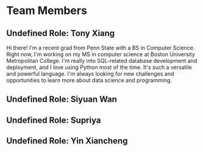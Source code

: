 # Team Members

## Undefined Role: Tony Xiang

Hi there! I'm a recent grad from Penn State with a BS in Computer Science. Right now, I'm working on my MS in computer science at Boston University Metropolitan College. I'm really into SQL-related database development and deployment, and I love using Python most of the time. It's such a versatile and powerful language. I'm always looking for new challenges and opportunities to learn more about data science and programming.

## Undefined Role: Siyuan Wan


## Undefined Role: Supriya

## Undefined Role: Yin Xiancheng


